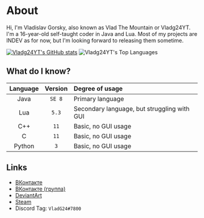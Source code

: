# About

Hi, I'm Vladislav Gorsky, also known as Vlad The Mountain or Vladg24YT. I'm a 16-year-old self-taught coder in Java and Lua. Most of my projects are INDEV as for now, but I'm looking forward to releasing them sometime.

[![Vladg24YT's GitHub stats](https://github-readme-stats.vercel.app/api?username=Vladg24YT&include_all_commits=true&show_icons=true&theme=gruvbox)](https://github.com/anuraghazra/github-readme-stats)
![Vladg24YT's Top Languages](https://github-readme-stats.vercel.app/api/top-langs/?username=Vladg24YT&layout=compact&langs_count=10&show_icons=true&theme=gruvbox)

## What do I know?
| Language | Version | Degree of usage |  
| :---: | :---: | :--- |  
| Java | `SE 8` | Primary language |  
| Lua | `5.3` | Secondary language, but struggling with GUI |
| C++ | `11` | Basic, no GUI usage |
| C | `11` | Basic, no GUI usage |
| Python | `3` | Basic, no GUI usage |

## Links
- [ВКонтакте](https://vk.com/vladg24yt)
- [ВКонтакте (группа)](https://vk.com/ru_vtm_app)
- [DeviantArt](https://www.deviantart.com/vladg24yt)
- [Steam](https://steamcommunity.com/id/vladg24yt)
- Discord Tag: `VladG24#7800`

